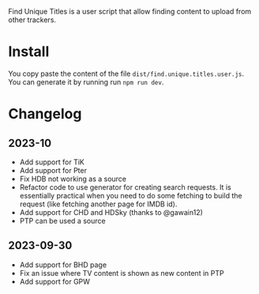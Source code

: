 Find Unique Titles is a user script that allow finding content to upload from other trackers.

# Install
You copy paste the content of the file `dist/find.unique.titles.user.js`.
You can generate it by running run `npm run dev`. 

# Changelog
## 2023-10
- Add support for TiK
- Add support for Pter
- Fix HDB not working as a source
- Refactor code to use generator for creating search requests. It is essentially practical when you need to do some fetching to build the request (like fetching another page for IMDB id).
- Add support for CHD and HDSky (thanks to @gawain12)
- PTP can be used a source

## 2023-09-30

- Add support for BHD page
- Fix an issue where TV content is shown as new content in PTP
- Add support for GPW